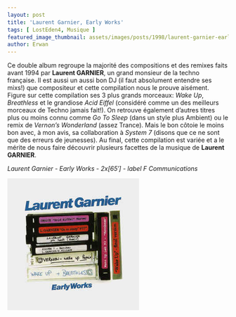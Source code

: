 ```yaml
---
layout: post
title: 'Laurent Garnier, Early Works'
tags: [ LostEden4, Musique ]
featured_image_thumbnail: assets/images/posts/1998/laurent-garnier-early-works.jpg
author: Erwan
---
```


Ce double album regroupe la majorité des compositions et des remixes faits avant  1994  par **Laurent GARNIER**, un grand monsieur de la techno française. Il est aussi un aussi bon DJ (il faut absolument entendre ses mixs!) que compositeur et cette compilation nous le prouve aisément. Figure sur cette compilation ses 3 plus grands morceaux: *Wake Up*, *Breathless* et le grandiose *Acid Eiffel* (considéré comme un des meilleurs morceaux de Techno jamais fait!). On retrouve également d’autres titres plus ou moins connu comme *Go To Sleep* (dans un style plus Ambient) ou le remix de *Vernon’s Wonderland* (assez Trance). Mais le bon côtoie le moins bon avec, à mon avis, sa collaboration à *System 7* (disons que ce ne sont que des erreurs de jeunesses). Au final, cette compilation est variée et a le mérite de nous faire découvrir plusieurs facettes de la musique de **Laurent GARNIER**.            

*Laurent Garnier - Early Works - 2x[65′] - label F Communications*

![Laurent Garnier, Early Works](assets/images/posts/1998/laurent-garnier-early-works.jpg) 